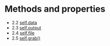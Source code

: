 # Methods and properties

* 2.2 [self.data](methods/data.md)
* 2.3 [self.output](methods/output.md)
* 2.4 [self.file](methods/file.md)
* 2.5 [self.grab()](methods/grab.md)